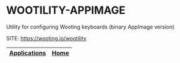 # WOOTILITY-APPIMAGE
 
 Utility for configuring Wooting keyboards (binary AppImage version)
 
 SITE: https://wooting.io/wootility

 | [Applications](https://portable-linux-apps.github.io/apps.html) | [Home](https://portable-linux-apps.github.io)
 | --- | --- |
